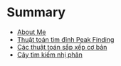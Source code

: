 # Summary

- [About Me](./about_me.md)
- [Thuật toán tìm đỉnh Peak Finding](./blogs/peak_finding.md)
- [Các thuật toán sắp xếp cơ bản](./blogs/sorting_algorithms.md)
- [Cây tìm kiếm nhị phân](./blogs/binarysearch_tree.md)